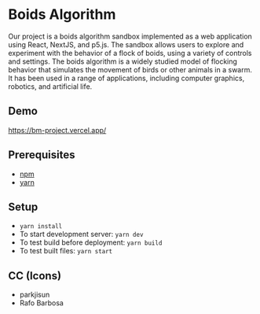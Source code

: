 # Boids Algorithm

Our project is a boids algorithm sandbox implemented as a web application using React, NextJS, and p5.js. The sandbox allows users to explore and experiment with the behavior of a flock of boids, using a variety of controls and settings. The boids algorithm is a widely studied model of flocking behavior that simulates the movement of birds or other animals in a swarm. It has been used in a range of applications, including computer graphics, robotics, and artificial life.

## Demo
https://bm-project.vercel.app/

## Prerequisites

* [npm](https://www.npmjs.com/package/npm)
* [yarn](https://classic.yarnpkg.com/lang/en/docs/install/#windows-stable)

## Setup

* `yarn install`
* To start development server: `yarn dev`
* To test build before deployment: `yarn build`
* To test built files: `yarn start`

## CC (Icons)

* parkjisun
* Rafo Barbosa
